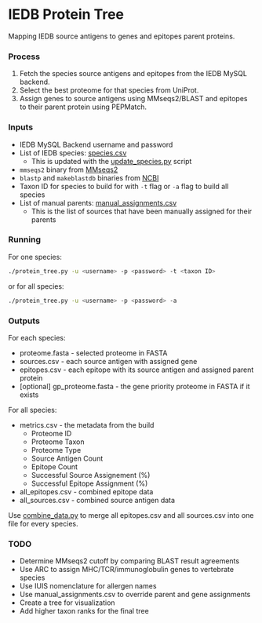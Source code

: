 # IEDB Protein Tree 

Mapping IEDB source antigens to genes and epitopes parent proteins. 

### Process
1. Fetch the species source antigens and epitopes from the IEDB MySQL backend.
2. Select the best proteome for that species from UniProt.
3. Assign genes to source antigens using MMseqs2/BLAST and epitopes to their parent protein using PEPMatch.

### Inputs
- IEDB MySQL Backend username and password
- List of IEDB species: [species.csv](species.csv)
    - This is updated with the [update_species.py](update_species.py) script
- `mmseqs2` binary from [MMseqs2](https://github.com/soedinglab/MMseqs2/releases)
- `blastp` and `makeblastdb` binaries from [NCBI](https://ftp.ncbi.nlm.nih.gov/blast/executables/blast+/LATEST/)
- Taxon ID for species to build for with `-t` flag or `-a` flag to build all species
- List of manual parents: [manual_assignments.csv](manual_assignments.csv)
    - This is the list of sources that have been manually assigned for their parents

### Running
For one species:
``` bash
./protein_tree.py -u <username> -p <password> -t <taxon ID>
```
or for all species:
``` bash
./protein_tree.py -u <username> -p <password> -a
```

### Outputs

For each species:
- proteome.fasta - selected proteome in FASTA
- sources.csv - each source antigen with assigned gene
- epitopes.csv - each epitope with its source antigen and assigned parent protein
- [optional] gp_proteome.fasta - the gene priority proteome in FASTA if it exists

For all species:
- metrics.csv - the metadata from the build
    - Proteome ID
    - Proteome Taxon
    - Proteome Type
    - Source Antigen Count
    - Epitope Count
    - Successful Source Assignement (%)
    - Successful Epitope Assignment (%)
- all_epitopes.csv - combined epitope data
- all_sources.csv - combined source antigen data

Use [combine_data.py](combine_data.py) to merge all epitopes.csv and all sources.csv into one file for every species.

### TODO
- Determine MMseqs2 cutoff by comparing BLAST result agreements
- Use ARC to assign MHC/TCR/immunoglobulin genes to vertebrate species
- Use IUIS nomenclature for allergen names
- Use manual_assignments.csv to override parent and gene assignments
- Create a tree for visualization
- Add higher taxon ranks for the final tree